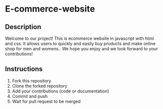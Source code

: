 # E-commerce-website

## Description

Welcome to our project! This is ecommerce website in javascript with html and css. It allows users to quickly and easily buy products and make online shop for men and womens.. We hope you enjoy and we look forward to your contributions!

## Instructions
1. Fork this repository
2. Clone the forked repository
3. Add your contributions (code or documentation)
4. Commit and push
5. Wait for pull request to be merged
